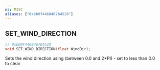 ```yaml
---
ns: MISC
aliases: ["0xeb0f4468467b4528"]
---
```

## SET_WIND_DIRECTION

```c
// 0xEB0F4468467B4528
void SET_WIND_DIRECTION(float WindDir);
```

Sets the wind direction using (between 0.0 and 2*PI) - set to less than 0.0 to clear

